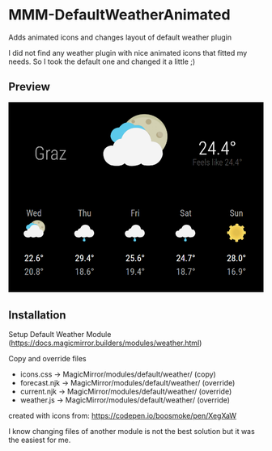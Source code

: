 # MMM-DefaultWeatherAnimated

Adds animated icons and changes layout of default weather plugin

I did not find any weather plugin with nice animated icons that fitted my needs.
So I took the default one and changed it a little ;)



## Preview
![](screenshot.png)


## Installation
Setup Default Weather Module (https://docs.magicmirror.builders/modules/weather.html)

Copy and override files
* icons.css -> MagicMirror/modules/default/weather/   (copy)
* forecast.njk -> MagicMirror/modules/default/weather/    (override)
* current.njk -> MagicMirror/modules/default/weather/   (override)
* weather.js -> MagicMirror/modules/default/weather/    (override)



created with icons from:
https://codepen.io/boosmoke/pen/XegXaW

I know changing files of another module is not the best solution but it was the easiest for me.
